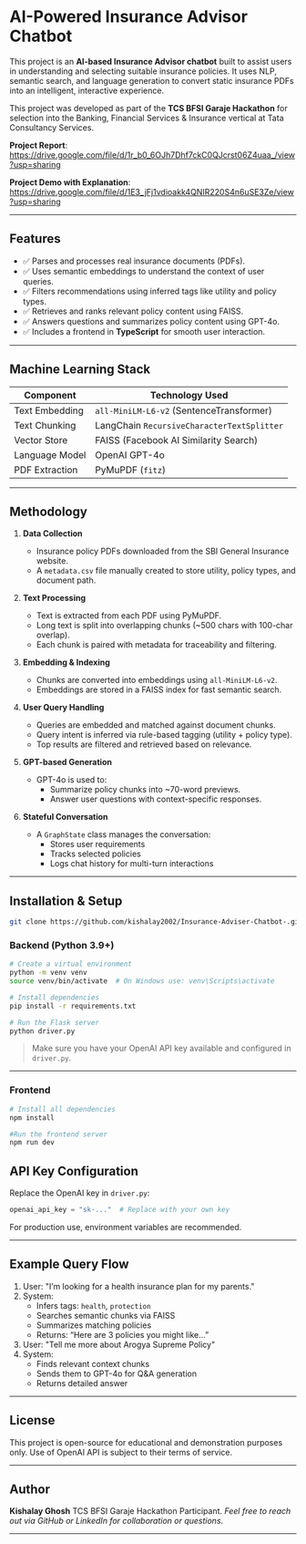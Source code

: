 
# AI-Powered Insurance Advisor Chatbot

This project is an **AI-based Insurance Advisor chatbot** built to assist users in understanding and selecting suitable insurance policies. It uses NLP, semantic search, and language generation to convert static insurance PDFs into an intelligent, interactive experience.

This project was developed as part of the **TCS BFSI Garaje Hackathon** for selection into the Banking, Financial Services & Insurance vertical at Tata Consultancy Services.

**Project Report**: https://drive.google.com/file/d/1r_b0_6OJh7Dhf7ckC0QJcrst06Z4uaa_/view?usp=sharing

**Project Demo with Explanation**: https://drive.google.com/file/d/1E3_jFj1vdioakk4QNIR220S4n6uSE3Ze/view?usp=sharing

---

## Features

- ✅ Parses and processes real insurance documents (PDFs).
- ✅ Uses semantic embeddings to understand the context of user queries.
- ✅ Filters recommendations using inferred tags like utility and policy types.
- ✅ Retrieves and ranks relevant policy content using FAISS.
- ✅ Answers questions and summarizes policy content using GPT-4o.
- ✅ Includes a frontend in **TypeScript** for smooth user interaction.

---

## Machine Learning Stack

| Component        | Technology Used                    |
|------------------|------------------------------------|
| Text Embedding   | `all-MiniLM-L6-v2` (SentenceTransformer) |
| Text Chunking    | LangChain `RecursiveCharacterTextSplitter` |
| Vector Store     | FAISS (Facebook AI Similarity Search) |
| Language Model   | OpenAI GPT-4o                      |
| PDF Extraction   | PyMuPDF (`fitz`)                   |

---

## Methodology

1. **Data Collection**
   - Insurance policy PDFs downloaded from the SBI General Insurance website.
   - A `metadata.csv` file manually created to store utility, policy types, and document path.

2. **Text Processing**
   - Text is extracted from each PDF using PyMuPDF.
   - Long text is split into overlapping chunks (~500 chars with 100-char overlap).
   - Each chunk is paired with metadata for traceability and filtering.

3. **Embedding & Indexing**
   - Chunks are converted into embeddings using `all-MiniLM-L6-v2`.
   - Embeddings are stored in a FAISS index for fast semantic search.

4. **User Query Handling**
   - Queries are embedded and matched against document chunks.
   - Query intent is inferred via rule-based tagging (utility + policy type).
   - Top results are filtered and retrieved based on relevance.

5. **GPT-based Generation**
   - GPT-4o is used to:
     - Summarize policy chunks into ~70-word previews.
     - Answer user questions with context-specific responses.

6. **Stateful Conversation**
   - A `GraphState` class manages the conversation:
     - Stores user requirements
     - Tracks selected policies
     - Logs chat history for multi-turn interactions

---


## Installation & Setup

```bash
git clone https://github.com/kishalay2002/Insurance-Adviser-Chatbot-.git
```

### Backend (Python 3.9+)
```bash
# Create a virtual environment
python -m venv venv
source venv/bin/activate  # On Windows use: venv\Scripts\activate

# Install dependencies
pip install -r requirements.txt

# Run the Flask server
python driver.py
```

> Make sure you have your OpenAI API key available and configured in `driver.py`.

---

### Frontend

```bash
# Install all dependencies
npm install

#Run the frontend server
npm run dev
```

## API Key Configuration

Replace the OpenAI key in `driver.py`:
```python
openai_api_key = "sk-..."  # Replace with your own key
```

For production use, environment variables are recommended.

---

## Example Query Flow

1. User: "I’m looking for a health insurance plan for my parents."
2. System:
   - Infers tags: `health`, `protection`
   - Searches semantic chunks via FAISS
   - Summarizes matching policies
   - Returns: “Here are 3 policies you might like…”
3. User: "Tell me more about Arogya Supreme Policy"
4. System:
   - Finds relevant context chunks
   - Sends them to GPT-4o for Q&A generation
   - Returns detailed answer

---

## License

This project is open-source for educational and demonstration purposes only. Use of OpenAI API is subject to their terms of service.

---

## Author

**Kishalay Ghosh**
TCS BFSI Garaje Hackathon Participant.
*Feel free to reach out via GitHub or LinkedIn for collaboration or questions.*

---
